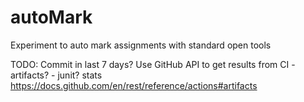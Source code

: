 # autoMark
Experiment to auto mark assignments with standard open tools


TODO:
Commit in last 7 days?
Use GitHub API to get results from CI - artifacts? - junit? stats
https://docs.github.com/en/rest/reference/actions#artifacts